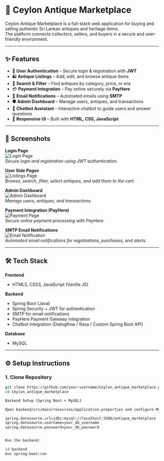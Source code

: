 # 🏺 Ceylon Antique Marketplace

Ceylon Antique Marketplace is a full-stack web application for buying and selling authentic Sri Lankan antiques and heritage items.  
The platform connects collectors, sellers, and buyers in a secure and user-friendly environment.

---

## ✨ Features
- 🔑 **User Authentication** – Secure login & registration with **JWT**
- 🛍️ **Antique Listings** – Add, edit, and browse antique items
- 🔎 **Search & Filter** – Find antiques by category, price, or era
- 💳 **Payment Integration** – Pay online securely via **PayHere**
- 📧 **Email Notifications** – Automated emails using **SMTP**
- 🛡️ **Admin Dashboard** – Manage users, antiques, and transactions
- 🤖 **Chatbot Assistant** – Interactive chatbot to guide users and answer questions
- 📱 **Responsive UI** – Built with **HTML, CSS, JavaScript**

---

## 📸 Screenshots

**Login Page**  
![Login Page](screenshots/login.png)  
*Secure login and registration using JWT authentication.*

**User Side Pages**  
![Listings Page](screenshots/listings.png)  
*Browse, search, filter, select antiques, and add them to the cart.* 

**Admin Dashboard**  
![Admin Dashboard](screenshots/admin_dashboard.png)  
*Manage users, antiques, and transactions.*

**Payment Integration (PayHere)**  
![Payment Page](screenshots/payment.png)  
*Secure online payment processing with PayHere.*

**SMTP Email Notifications**  
![Email Notification](screenshots/email_notification.png)  
*Automated email notifications for registrations, purchases, and alerts.*

---

## 🛠️ Tech Stack

**Frontend**  
- HTML5, CSS3, JavaScript (Vanilla JS)

**Backend**  
- Spring Boot (Java)  
- Spring Security + JWT for authentication  
- SMTP for email notifications  
- PayHere Payment Gateway integration  
- Chatbot integration (Dialogflow / Rasa / Custom Spring Boot API)

**Database**  
- MySQL

---

## ⚙️ Setup Instructions

### 1. Clone Repository
```bash
git clone https://github.com/your-username/Ceylon_antique_marketplace.git
cd Ceylon_antique_marketplace

Backend Setup (Spring Boot + MySQL)

Open backend/src/main/resources/application.properties and configure MySQL:

spring.datasource.url=jdbc:mysql://localhost:3306/antique_marketplace
spring.datasource.username=your_db_username
spring.datasource.password=your_db_password


Run the backend:

cd backend
mvn spring-boot:run
